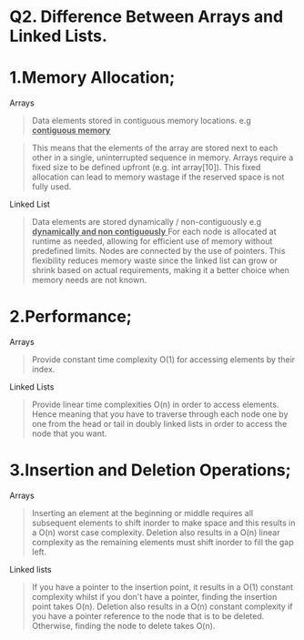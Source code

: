 # Q2. Difference Between Arrays and Linked Lists.

# 1.Memory Allocation;

Arrays
> Data elements stored in contiguous memory locations.
  e.g <ins> **contiguous memory** </ins>

> This means that the elements of the array are stored next to each other in a single, uninterrupted sequence in memory. 
> Arrays require a fixed size to be defined upfront (e.g. int array[10]). 
  This fixed allocation can lead to memory wastage if the reserved space is not fully used.

Linked List
> Data elements are stored dynamically / non-contiguously
  e.g <ins> **dynamically and non contiguously** </ins>
> For each node is allocated at runtime as needed, allowing for efficient use of memory without predefined limits. 
> Nodes are connected by the use of pointers. This flexibility reduces memory waste since the linked list can grow or 
  shrink based on actual requirements, making it a better choice when memory needs are not known.

# 2.Performance;

Arrays
> Provide constant time complexity O(1) for accessing elements by their index.

Linked Lists
> Provide linear time complexities O(n) in order to access elements. 
  Hence meaning that you have to traverse through each node one by one from the head or tail in doubly linked lists 
  in order to access the node that you want.

# 3.Insertion and Deletion Operations;

Arrays
> Inserting an element at the beginning or middle requires all subsequent elements to shift inorder to make space
  and this results in a O(n) worst case complexity.
> Deletion also results in a O(n) linear complexity as the remaining elements must shift inorder to fill the gap left.

Linked lists
> If you have a pointer to the insertion point, it results in a O(1) constant complexity whilst if you don't have a 
  pointer, finding the insertion point takes O(n).
> Deletion also results in a O(n) constant complexity if you have a pointer reference to the node that is to be 
  deleted. Otherwise, finding the node to delete takes O(n).


